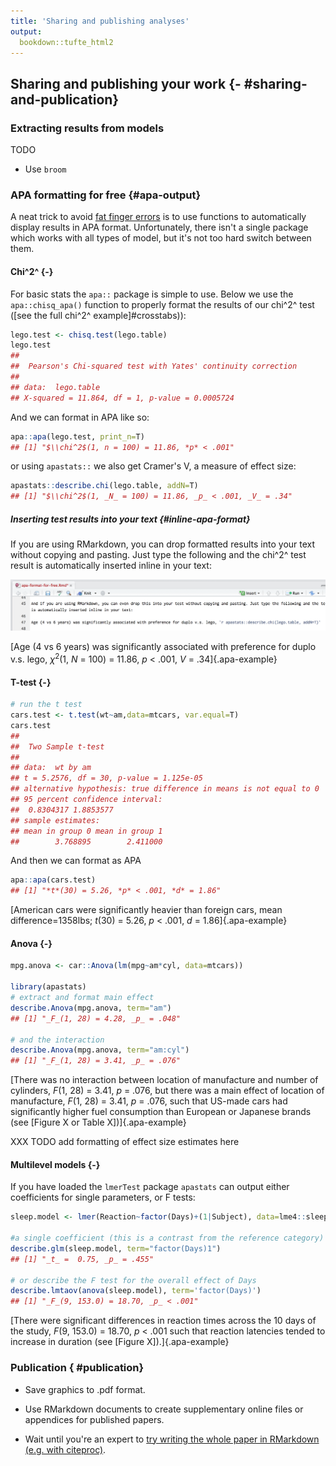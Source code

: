 ```yaml
---
title: 'Sharing and publishing analyses'
output:
  bookdown::tufte_html2
---
```





## Sharing and publishing your work {- #sharing-and-publication}




### Extracting results from models


TODO

- Use `broom`





### APA formatting for free {#apa-output}


A neat trick to avoid [fat finger errors](https://en.wikipedia.org/wiki/Fat-finger_error) is to use functions to automatically display results in APA format. Unfortunately, there isn't a single package which works with all types of model, but it's not too hard switch  between them.



#### Chi^2^ {-}

For basic stats the `apa::` package is simple to use. Below we use the `apa::chisq_apa()` function to properly format the results of our chi^2^ test ([see the full chi^2^ example]#crosstabs)):





```r
lego.test <- chisq.test(lego.table)
lego.test
## 
## 	Pearson's Chi-squared test with Yates' continuity correction
## 
## data:  lego.table
## X-squared = 11.864, df = 1, p-value = 0.0005724
```


And we can format in APA like so:


```r
apa::apa(lego.test, print_n=T)
## [1] "$\\chi^2$(1, n = 100) = 11.86, *p* < .001"
```


or using `apastats::` we also get Cramer's V, a measure of effect size:


```r
apastats::describe.chi(lego.table, addN=T)
## [1] "$\\chi^2$(1, _N_ = 100) = 11.86, _p_ < .001, _V_ = .34"
```


##### Inserting test results into your text {#inline-apa-format}

If you are using RMarkdown, you can drop formatted results into your text without copying and pasting. Just type the following and the chi^2^ test result is automatically inserted inline in your text:

![Example of inline call to R functions within the text. This is shown as an image, because it would otherwise be hidden in this output (because the function is evaluated when we knit the document)](media/inline-r-example.png)

[Age (4 vs 6 years) was significantly associated with preference for duplo v.s. lego, $\chi^2$(1, _N_ = 100) = 11.86, _p_ < .001, _V_ = .34]{.apa-example}





#### T-test {-}


```r
# run the t test
cars.test <- t.test(wt~am,data=mtcars, var.equal=T)
cars.test
## 
## 	Two Sample t-test
## 
## data:  wt by am
## t = 5.2576, df = 30, p-value = 1.125e-05
## alternative hypothesis: true difference in means is not equal to 0
## 95 percent confidence interval:
##  0.8304317 1.8853577
## sample estimates:
## mean in group 0 mean in group 1 
##        3.768895        2.411000
```

And then we can format as APA

```r
apa::apa(cars.test)
## [1] "*t*(30) = 5.26, *p* < .001, *d* = 1.86"
```

[American cars were significantly heavier than foreign cars, 
mean difference=1358lbs; 
*t*(30) = 5.26, *p* < .001, *d* = 1.86]{.apa-example}



#### Anova {-}


```r
mpg.anova <- car::Anova(lm(mpg~am*cyl, data=mtcars))

library(apastats)
# extract and format main effect
describe.Anova(mpg.anova, term="am")
## [1] "_F_(1, 28) = 4.28, _p_ = .048"

# and the interaction
describe.Anova(mpg.anova, term="am:cyl")
## [1] "_F_(1, 28) = 3.41, _p_ = .076"
```

[There was no interaction between location of manufacture and number of cylinders, _F_(1, 28) = 3.41, _p_ = .076, but there was a main effect of location of manufacture, _F_(1, 28) = 3.41, _p_ = .076, such that US-made cars had significantly higher fuel consumption than European or Japanese brands (see [Figure X or Table X])]{.apa-example}



XXX TODO add formatting of effect size estimates here




#### Multilevel models {-}


If you have loaded the `lmerTest` package `apastats` can output either coefficients for single parameters, or F tests:


```r
sleep.model <- lmer(Reaction~factor(Days)+(1|Subject), data=lme4::sleepstudy)

#a single coefficient (this is a contrast from the reference category)
describe.glm(sleep.model, term="factor(Days)1")
## [1] "_t_ =  0.75, _p_ = .455"

# or describe the F test for the overall effect of Days
describe.lmtaov(anova(sleep.model), term='factor(Days)')
## [1] "_F_(9, 153.0) = 18.70, _p_ < .001"
```




[There were significant differences in reaction times across the 10 days of the study, _F_(9, 153.0) = 18.70, _p_ < .001 such that reaction latencies tended to increase in duration (see [Figure X]).]{.apa-example}
















### Publication { #publication}


- Save graphics to .pdf format. 

- Use RMarkdown documents to create supplementary online files or appendices for published papers. 

- Wait until you're an expert to [try writing the whole paper in RMarkdown (e.g. with citeproc)](https://kieranhealy.org/blog/archives/2014/01/23/plain-text/).











